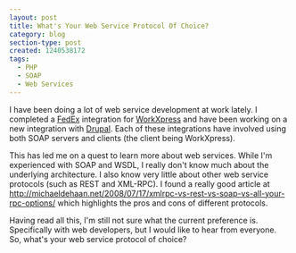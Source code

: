 ```yaml
---
layout: post
title: What's Your Web Service Protocol Of Choice?
category: blog
section-type: post
created: 1240538172
tags:
  - PHP
  - SOAP
  - Web Services
---
```

I have been doing a lot of web service development at work lately. I completed a
[FedEx](http://www.fedex.com) integration for
[WorkXpress](http://www.workxpress.com) and have been working on a new
integration with [Drupal](http://drupal.org). Each of these integrations have
involved using both SOAP servers and clients (the client being WorkXpress).

<!--more-->

This has led me on a quest to learn more about web services. While I'm
experienced with SOAP and WSDL, I really don't know much about the underlying
architecture. I also know very little about other web service protocols (such as
REST and XML-RPC). I found a really good article at
<http://michaeldehaan.net/2008/07/17/xmlrpc-vs-rest-vs-soap-vs-all-your-rpc-options/>
which highlights the pros and cons of different protocols.

Having read all this, I'm still not sure what the current preference is.
Specifically with web developers, but I would like to hear from everyone. So,
what's your web service protocol of choice?
